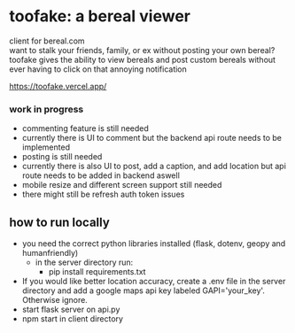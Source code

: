 # toofake: a bereal viewer

client for bereal.com </br>
want to stalk your friends, family, or ex without posting your own bereal? 
toofake gives the ability to view bereals and post custom bereals without ever having to click on that annoying notification

https://toofake.vercel.app/

### work in progress
- commenting feature is still needed
 - currently there is UI to comment but the backend api route needs to be implemented
- posting is still needed
 - currently there is also UI to post, add a caption, and add location but api route needs to be added in backend aswell
- mobile resize and different screen support still needed
- there might still be refresh auth token issues

## how to run locally

* you need the correct python libraries installed (flask, dotenv, geopy and humanfriendly) 
  * in the server directory run:
    - pip install requirements.txt
* If you would like better location accuracy, create a .env file in the server directory and add a google maps api key labeled GAPI='your_key'. Otherwise ignore.
* start flask server on api.py
* npm start in client directory
